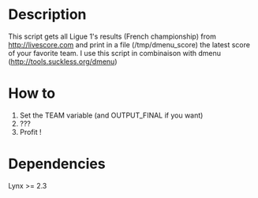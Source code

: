 Description
==

This script gets all Ligue 1's results (French championship) from
http://livescore.com and print in a file (/tmp/dmenu_score) the latest score of
your favorite team. I use this script in combinaison with dmenu
(http://tools.suckless.org/dmenu)


How to
==
1. Set the TEAM variable (and OUTPUT_FINAL if you want)
2. ???
3. Profit !

Dependencies
==
Lynx >= 2.3
